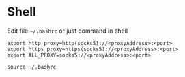 # Shell

Edit file `~/.bashrc` or just command in shell

```
export http_proxy=http(socks5)://<proxyAddress>:<port>
export https_proxy=https(socks5)://<proxyAddress>:<port>
export ALL_PROXY=socks5://<proxyAddress>:<port>
```

```
source ~/.bashrc
```
